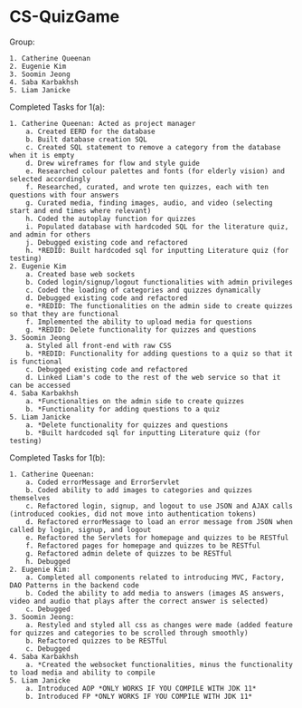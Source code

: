 # CS-QuizGame

Group:

    1. Catherine Queenan
    2. Eugenie Kim
    3. Soomin Jeong
    4. Saba Karbakhsh
    5. Liam Janicke

Completed Tasks for 1(a):

    1. Catherine Queenan: Acted as project manager
        a. Created EERD for the database
        b. Built database creation SQL
        c. Created SQL statement to remove a category from the database when it is empty
        d. Drew wireframes for flow and style guide
        e. Researched colour palettes and fonts (for elderly vision) and selected accordingly
        f. Researched, curated, and wrote ten quizzes, each with ten questions with four answers
        g. Curated media, finding images, audio, and video (selecting start and end times where relevant)
        h. Coded the autoplay function for quizzes
        i. Populated database with hardcoded SQL for the literature quiz, and admin for others
        j. Debugged existing code and refactored
        h. *REDID: Built hardcoded sql for inputting Literature quiz (for testing)
    2. Eugenie Kim
        a. Created base web sockets
        b. Coded login/signup/logout functionalities with admin privileges
        c. Coded the loading of categories and quizzes dynamically
        d. Debugged existing code and refactored
        e. *REDID: The functionalities on the admin side to create quizzes so that they are functional
        f. Implemented the ability to upload media for questions
        g. *REDID: Delete functionality for quizzes and questions
    3. Soomin Jeong
        a. Styled all front-end with raw CSS
        b. *REDID: Functionality for adding questions to a quiz so that it is functional
        c. Debugged existing code and refactored
        d. Linked Liam's code to the rest of the web service so that it can be accessed
    4. Saba Karbakhsh
        a. *Functionalties on the admin side to create quizzes
        b. *Functionality for adding questions to a quiz
    5. Liam Janicke
        a. *Delete functionality for quizzes and questions
        b. *Built hardcoded sql for inputting Literature quiz (for testing)

Completed Tasks for 1(b):

    1. Catherine Queenan:
        a. Coded errorMessage and ErrorServlet 
        b. Coded ability to add images to categories and quizzes themselves
        c. Refactored login, signup, and logout to use JSON and AJAX calls (introduced cookies, did not move into authentication tokens)
        d. Refactored errorMessage to load an error message from JSON when called by login, signup, and logout
        e. Refactored the Servlets for homepage and quizzes to be RESTful
        f. Refactored pages for homepage and quizzes to be RESTful
        g. Refactored admin delete of quizzes to be RESTful
        h. Debugged
    2. Eugenie Kim:
        a. Completed all components related to introducing MVC, Factory, DAO Patterns in the backend code
        b. Coded the ability to add media to answers (images AS answers, video and audio that plays after the correct answer is selected)
        c. Debugged
    3. Soomin Jeong:
        a. Restyled and styled all css as changes were made (added feature for quizzes and categories to be scrolled through smoothly)
        b. Refactored quizzes to be RESTful
        c. Debugged
    4. Saba Karbakhsh
        a. *Created the websocket functionalities, minus the functionality to load media and ability to compile
    5. Liam Janicke
        a. Introduced AOP *ONLY WORKS IF YOU COMPILE WITH JDK 11* 
        b. Introduced FP *ONLY WORKS IF YOU COMPILE WITH JDK 11*